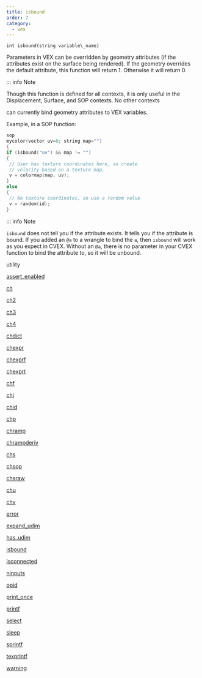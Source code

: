 ```yaml
---
title: isbound
order: 7
category:
  - vex
---
```


`int isbound(string variable\_name)`

Parameters in VEX can be overridden by geometry attributes (if the
attributes exist on the surface being rendered). If the geometry
overrides the default attribute, this function will return 1. Otherwise
it will return 0.

::: info Note

Though this function is defined for all contexts, it is only useful in the Displacement, Surface, and SOP contexts. No other contexts

can currently bind geometry attributes to VEX variables.

Example, in a SOP function:

```c
sop
mycolor(vector uv=0; string map="")
{
if (isbound("uv") && map != "")
{
 // User has texture coordinates here, so create
 // velocity based on a texture map.
 v = colormap(map, uv);
}
else
{
 // No texture coordinates, so use a random value
 v = random(id);
}

```

::: info Note

`isbound` does not tell you if the attribute exists. It tells you if the attribute is bound. If you added an `@a` to a wrangle to bind the `a`, then `isbound` will work as you expect in CVEX. Without an `@a`, there is no parameter in your CVEX function to bind the attribute to, so it will be unbound.


utility

[assert_enabled](assert_enabled.html)

[ch](ch.html)

[ch2](ch2.html)

[ch3](ch3.html)

[ch4](ch4.html)

[chdict](chdict.html)

[chexpr](chexpr.html)

[chexprf](chexprf.html)

[chexprt](chexprt.html)

[chf](chf.html)

[chi](chi.html)

[chid](chid.html)

[chp](chp.html)

[chramp](chramp.html)

[chrampderiv](chrampderiv.html)

[chs](chs.html)

[chsop](chsop.html)

[chsraw](chsraw.html)

[chu](chu.html)

[chv](chv.html)

[error](error.html)

[expand_udim](expand_udim.html)

[has_udim](has_udim.html)

[isbound](isbound.html)

[isconnected](isconnected.html)

[ninputs](ninputs.html)

[opid](opid.html)

[print_once](print_once.html)

[printf](printf.html)

[select](select.html)

[sleep](sleep.html)

[sprintf](sprintf.html)

[texprintf](texprintf.html)

[warning](warning.html)
